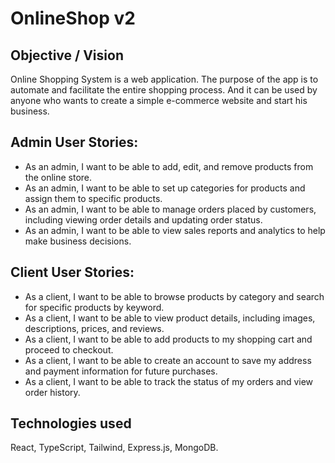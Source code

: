 # OnlineShop v2

## Objective / Vision

Online Shopping System is a web application. The purpose of the app is to automate and facilitate the entire shopping process. 
And it can be used by anyone who wants to create a simple e-commerce website and start his business.

## Admin User Stories:

  - As an admin, I want to be able to add, edit, and remove products from the online store.
  - As an admin, I want to be able to set up categories for products and assign them to specific products.
  - As an admin, I want to be able to manage orders placed by customers, including viewing order details and updating order status.
  - As an admin, I want to be able to view sales reports and analytics to help make business decisions.

## Client User Stories:

  - As a client, I want to be able to browse products by category and search for specific products by keyword.
  - As a client, I want to be able to view product details, including images, descriptions, prices, and reviews.
  - As a client, I want to be able to add products to my shopping cart and proceed to checkout.
  - As a client, I want to be able to create an account to save my address and payment information for future purchases.
  - As a client, I want to be able to track the status of my orders and view order history.

## Technologies used
  React, TypeScript, Tailwind, Express.js, MongoDB.
